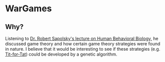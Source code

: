 # WarGames

## Why?

Listening to [Dr. Robert Sapolsky's lecture on Human Behavioral Biology,](https://www.youtube.com/watch?v=NNnIGh9g6fA) he discussed game theory and how certain game theory strategies were found in nature. 
I believe that it would be interesting to see if these strategies (e.g. [Tit-for-Tat](https://en.wikipedia.org/wiki/Tit_for_tat)) could be developed by a genetic algorithm.

